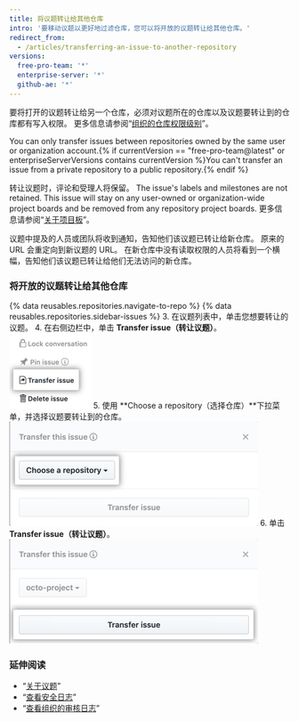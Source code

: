 ```yaml
---
title: 将议题转让给其他仓库
intro: '要移动议题以更好地过滤仓库，您可以将开放的议题转让给其他仓库。'
redirect_from:
  - /articles/transferring-an-issue-to-another-repository
versions:
  free-pro-team: '*'
  enterprise-server: '*'
  github-ae: '*'
---
```


要将打开的议题转让给另一个仓库，必须对议题所在的仓库以及议题要转让到的仓库都有写入权限。 更多信息请参阅“[组织的仓库权限级别](/articles/repository-permission-levels-for-an-organization)”。

You can only transfer issues between repositories owned by the same user or organization account.{% if currentVersion == "free-pro-team@latest" or enterpriseServerVersions contains currentVersion %}You can't transfer an issue from a private repository to a public repository.{% endif %}

转让议题时，评论和受理人将保留。 The issue's labels and milestones are not retained. This issue will stay on any user-owned or organization-wide project boards and be removed from any repository project boards. 更多信息请参阅“[关于项目板](/articles/about-project-boards)”。

议题中提及的人员或团队将收到通知，告知他们该议题已转让给新仓库。 原来的 URL 会重定向到新议题的 URL。 在新仓库中没有读取权限的人员将看到一个横幅，告知他们该议题已转让给他们无法访问的新仓库。

### 将开放的议题转让给其他仓库

{% data reusables.repositories.navigate-to-repo %}
{% data reusables.repositories.sidebar-issues %}
3. 在议题列表中，单击您想要转让的议题。
4. 在右侧边栏中，单击 **Transfer issue（转让议题）**。 ![转让议题的按钮](/assets/images/help/repository/transfer-issue.png)
5. 使用 **Choose a repository（选择仓库）**下拉菜单，并选择议题要转让到的仓库。 ![选择仓库选择](/assets/images/help/repository/choose-a-repository.png)
6. 单击 **Transfer issue（转让议题）**。 ![转让议题按钮](/assets/images/help/repository/transfer-issue-button.png)

### 延伸阅读

- “[关于议题](/articles/about-issues)”
- “[查看安全日志](/articles/reviewing-your-security-log)”
- “[查看组织的审核日志](/articles/reviewing-the-audit-log-for-your-organization)”
